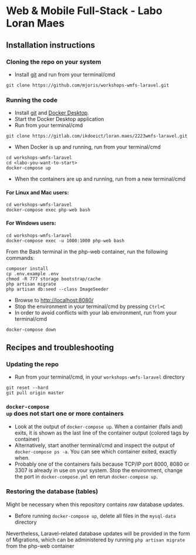 # Web &amp; Mobile Full-Stack - Labo Loran Maes

## Installation instructions

### Cloning the repo on your system

- Install [git](https://git-scm.com/downloads) and run from your terminal/cmd

```shell
git clone https://github.com/mjoris/workshops-wmfs-laravel.git
```

### Running the code

- Install [git](https://git-scm.com/downloads) and [Docker Desktop](https://www.docker.com/products/docker-desktop).
- Start the Docker Desktop application
- Run from your terminal/cmd

```shell
git clone https://gitlab.com/ikdoeict/loran.maes/2223wmfs-laravel.git
```

- When Docker is up and running, run from your terminal/cmd

```shell
cd workshops-wmfs-laravel
cd <labo-you-want-to-start>
docker-compose up
```

- When the containers are up and running, run from a new terminal/cmd

#### For Linux and Mac users:

```shell
cd workshops-wmfs-laravel
docker-compose exec php-web bash
```

#### For Windows users:

```shell
cd workshops-wmfs-laravel
docker-compose exec -u 1000:1000 php-web bash
```

From the Bash terminal in the php-web container, run the following commands:

```shell
composer install
cp .env.example .env
chmod -R 777 storage bootstrap/cache
php artisan migrate
php artisan db:seed --class ImageSeeder
```

- Browse to [http://localhost:8080/](http://localhost:8080)
- Stop the environment in your terminal/cmd by pressing <code>Ctrl+C</code>
- In order to avoid conflicts with your lab environment, run from your terminal/cmd

```shell
docker-compose down
```

## Recipes and troubleshooting

### Updating the repo

- Run from your terminal/cmd, in your <code>workshops-wmfs-laravel</code> directory

```shell
git reset --hard
git pull origin master
```

### <code>docker-compose up</code> does not start one or more containers

- Look at the output of <code>docker-compose up</code>. When a container (fails and) exits, it is shown as the last line of the container output (colored tags by container)
- Alternatively, start another terminal/cmd and inspect the output of <code>docker-compose ps -a</code>. You can see which container exited, exactly when.
- Probably one of the containers fails because TCP/IP port 8000, 8080 or 3307 is already in use on your system. Stop the environment, change the port in <code>docker-compose.yml</code> en rerun <code>docker-compose up</code>.

### Restoring the database (tables)

Might be necessary when this repository contains _raw_ database updates.

- Before running <code>docker-compose up</code>, delete all files in the <code>mysql-data</code> directory

Nevertheless, Laravel-related database updates will be provided in the form of Migrations, which can be administered by running `php artisan migrate` from the php-web container
